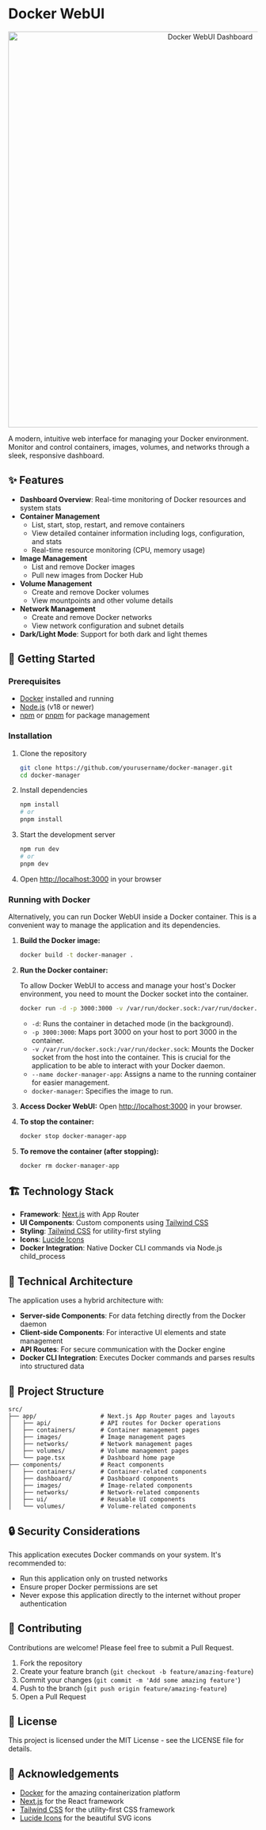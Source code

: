 # Docker WebUI

<div align="center">
  <img src="https://github.com/joetaylordev/assets/raw/main/docker-manager-screenshot.png" alt="Docker WebUI Dashboard" width="800"/>
</div>

A modern, intuitive web interface for managing your Docker environment. Monitor and control containers, images, volumes, and networks through a sleek, responsive dashboard.

## ✨ Features

- **Dashboard Overview**: Real-time monitoring of Docker resources and system stats
- **Container Management**
  - List, start, stop, restart, and remove containers
  - View detailed container information including logs, configuration, and stats
  - Real-time resource monitoring (CPU, memory usage)
- **Image Management**
  - List and remove Docker images
  - Pull new images from Docker Hub
- **Volume Management**
  - Create and remove Docker volumes
  - View mountpoints and other volume details
- **Network Management**
  - Create and remove Docker networks
  - View network configuration and subnet details
- **Dark/Light Mode**: Support for both dark and light themes

## 🚀 Getting Started

### Prerequisites

- [Docker](https://www.docker.com/get-started) installed and running
- [Node.js](https://nodejs.org/) (v18 or newer)
- [npm](https://www.npmjs.com/) or [pnpm](https://pnpm.io/) for package management

### Installation

1. Clone the repository
   ```bash
   git clone https://github.com/yourusername/docker-manager.git
   cd docker-manager
   ```

2. Install dependencies
   ```bash
   npm install
   # or
   pnpm install
   ```

3. Start the development server
   ```bash
   npm run dev
   # or
   pnpm dev
   ```

4. Open [http://localhost:3000](http://localhost:3000) in your browser

### Running with Docker

Alternatively, you can run Docker WebUI inside a Docker container. This is a convenient way to manage the application and its dependencies.

1.  **Build the Docker image:**
    ```bash
    docker build -t docker-manager .
    ```

2.  **Run the Docker container:**

    To allow Docker WebUI to access and manage your host's Docker environment, you need to mount the Docker socket into the container.

    ```bash
    docker run -d -p 3000:3000 -v /var/run/docker.sock:/var/run/docker.sock --name docker-manager-app docker-manager
    ```
    *   `-d`: Runs the container in detached mode (in the background).
    *   `-p 3000:3000`: Maps port 3000 on your host to port 3000 in the container.
    *   `-v /var/run/docker.sock:/var/run/docker.sock`: Mounts the Docker socket from the host into the container. This is crucial for the application to be able to interact with your Docker daemon.
    *   `--name docker-manager-app`: Assigns a name to the running container for easier management.
    *   `docker-manager`: Specifies the image to run.

3.  **Access Docker WebUI:**
    Open [http://localhost:3000](http://localhost:3000) in your browser.

4.  **To stop the container:**
    ```bash
    docker stop docker-manager-app
    ```

5.  **To remove the container (after stopping):**
    ```bash
    docker rm docker-manager-app
    ```

## 🏗️ Technology Stack

- **Framework**: [Next.js](https://nextjs.org/) with App Router
- **UI Components**: Custom components using [Tailwind CSS](https://tailwindcss.com/)
- **Styling**: [Tailwind CSS](https://tailwindcss.com/) for utility-first styling
- **Icons**: [Lucide Icons](https://lucide.dev/)
- **Docker Integration**: Native Docker CLI commands via Node.js child_process

## 📝 Technical Architecture

The application uses a hybrid architecture with:

- **Server-side Components**: For data fetching directly from the Docker daemon
- **Client-side Components**: For interactive UI elements and state management
- **API Routes**: For secure communication with the Docker engine
- **Docker CLI Integration**: Executes Docker commands and parses results into structured data

## 🧩 Project Structure

```
src/
├── app/                  # Next.js App Router pages and layouts
│   ├── api/              # API routes for Docker operations
│   ├── containers/       # Container management pages
│   ├── images/           # Image management pages
│   ├── networks/         # Network management pages
│   ├── volumes/          # Volume management pages
│   └── page.tsx          # Dashboard home page
├── components/           # React components
│   ├── containers/       # Container-related components
│   ├── dashboard/        # Dashboard components
│   ├── images/           # Image-related components
│   ├── networks/         # Network-related components
│   ├── ui/               # Reusable UI components
│   └── volumes/          # Volume-related components
```

## 🔒 Security Considerations

This application executes Docker commands on your system. It's recommended to:

- Run this application only on trusted networks
- Ensure proper Docker permissions are set
- Never expose this application directly to the internet without proper authentication

## 🤝 Contributing

Contributions are welcome! Please feel free to submit a Pull Request.

1. Fork the repository
2. Create your feature branch (`git checkout -b feature/amazing-feature`)
3. Commit your changes (`git commit -m 'Add some amazing feature'`)
4. Push to the branch (`git push origin feature/amazing-feature`)
5. Open a Pull Request

## 📜 License

This project is licensed under the MIT License - see the LICENSE file for details.

## 🙏 Acknowledgements

- [Docker](https://www.docker.com/) for the amazing containerization platform
- [Next.js](https://nextjs.org/) for the React framework
- [Tailwind CSS](https://tailwindcss.com/) for the utility-first CSS framework
- [Lucide Icons](https://lucide.dev/) for the beautiful SVG icons